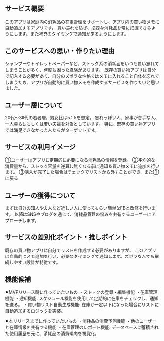 ## サービス概要

このアプリは家庭内の消耗品の在庫管理をサポートし、アプリ内の買い物メモに自動追加するアプリです。
買い忘れを防ぎ、必要な消耗品を常に把握できるようにします。また補充のタイミングで通知が来るようにします。

## このサービスへの思い・作りたい理由

シャンプーやトイレットペーパーなど、ストック系の消耗品をいつも買い忘れてしまうことが多く、何度も困った経験があります。
既存の買い物アプリは自分で記入する必要があり、自分のズボラな性格ではメモに入れること自体を忘れてしまうため、アプリが自動的に買い物メモを作成するサービスを作りたいと思いました。

## ユーザー層について

20代〜30代の若者層。男女比は5：5を想定。
忘れっぽい人、家事が苦手な人、一人暮らしもしくは若い夫婦を対象としています。
特に、既存の買い物アプリでは満足できなかった人たちがターゲットです。

## サービスの利用イメージ

①ユーザーはアプリに定期的に必要になる消耗品の情報を登録。
②平均的な消費量から、ストック容量を逆算し無くなる前に通知＆買い物メモに追加を行います。
③購入が完了した場合はチェックでリストから外すことができ、また①に戻る

## ユーザーの獲得について

まずは自分の知人や友人など近しい人に使ってもらい簡単なFBと改修を行います。
以降はSNSやブログを通じて、消耗品管理の悩みを共有するユーザーにアプローチします。

## サービスの差別化ポイント・推しポイント

既存の買い物アプリは自分でリストを作成する必要がありますが、
このアプリは自動的にメモ追加を行い、必要なタイミングで通知します。ズボラな人でも継続しやすい設計が特徴です。

## 機能候補

⚫︎MVPリリース時に作っていたいもの
・ストックの登録・編集機能
・在庫管理機能
・通知機能: スケジュール機能を使用して定期的に在庫をチェックし、通知を送る。
・買い物リスト自動生成機能: 在庫が一定以下になった場合にリストに自動追加するロジックを実装。

⚫︎本リリースまでに作っていたいもの
・消耗品の消費予測機能
・他のユーザーと在庫情報を共有する機能
・在庫管理のレポート機能: データベースに蓄積された使用履歴を元に、消耗品の消費傾向を視覚化。